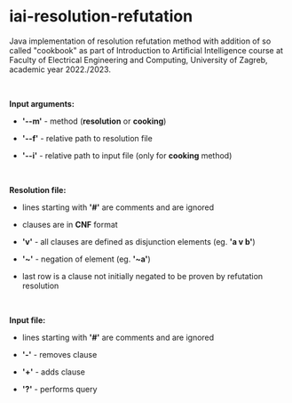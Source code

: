 # iai-resolution-refutation
Java implementation of resolution refutation method with addition of so called "cookbook" as part of Introduction to Artificial Intelligence course at Faculty of Electrical Engineering and Computing, University of Zagreb, academic year 2022./2023.

<br />

**Input arguments:**

- **'--m'** - method (**resolution** or **cooking**)

- **'--f'** - relative path to resolution file

- **'--i'** - relative path to input file (only for **cooking** method)

<br />

**Resolution file:**

- lines starting with **'#'** are comments and are ignored

- clauses are in **CNF** format

- **'v'** - all clauses are defined as disjunction elements (eg. **'a v b'**)

- **'~'** - negation of element (eg. **'~a'**)

- last row is a clause not initially negated to be proven by refutation resolution
 
<br />

**Input file:**

- lines starting with **'#'** are comments and are ignored

- **'-'** - removes clause

- **'+'** - adds clause

- **'?'** - performs query
